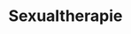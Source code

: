 ---
title: 'Sexualtherapie'
description: 'Vorsorge für Ihr Wohl'
pubDate: 'Jul 06 2000'
heroImage: '/Sexual.png'
---